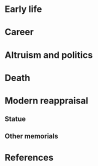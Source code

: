 # 
# Early life
# Career
# Altruism and politics
# Death
# Modern reappraisal
## Statue
## Other memorials
# References
